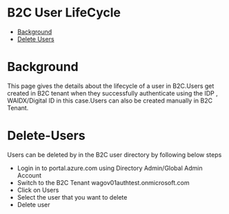# B2C User LifeCycle
- [Background](#Background)
- [Delete Users](#Delete-Users)

# Background
This page gives the details about the lifecycle of a user in B2C.Users get created in B2C tenant when they successfully authenticate using the IDP , WAIDX/Digital ID in this case.Users can also be created manually in B2C Tenant.
# Delete-Users
Users can be deleted by in the B2C user directory by following below steps

- Login in to portal.azure.com using Directory Admin/Global Admin Account
- Switch to the B2C Tenant wagov01authtest.onmicrosoft.com
- Click on Users
- Select the user that you want to delete
- Delete user